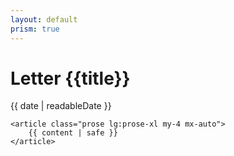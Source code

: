 ```yaml
---
layout: default
prism: true
---
```


<div class="container max-w-4xl mt-6  px-6">
    <div class="pb-5 mb-5 border-b border-gray-100">
        <h1 class="font-bold text-5xl">Letter {{title}}</h1>
        <p class="text-center text-base leading-6 font-medium text-gray-500">
            <time> {{ date | readableDate }}</time>
        </p>
    </div>

    <article class="prose lg:prose-xl my-4 mx-auto">
        {{ content | safe }}
    </article>
    
</div>